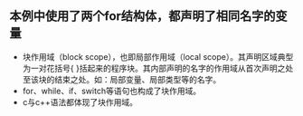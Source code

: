 ## 本例中使用了两个for结构体，都声明了相同名字的变量

- 块作用域（block scope），也即局部作用域（local scope）。其声明区域典型为一对花括号{ }括起来的程序块。其内部声明的名字的作用域从首次声明之处至该块的结束之处。如：局部变量、局部类型等的名字。
- for、while、if、switch等语句也构成了块作用域。
- c与c++语法都体现了块作用域。